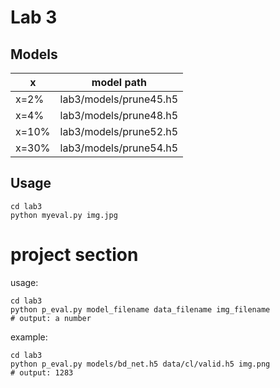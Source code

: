 # Lab 3

## Models

| x     | model path             |
| ----- | ---------------------- |
| x=2%  | lab3/models/prune45.h5 |
| x=4%  | lab3/models/prune48.h5 |
| x=10% | lab3/models/prune52.h5 |
| x=30% | lab3/models/prune54.h5 |

## Usage

```shell
cd lab3
python myeval.py img.jpg
```

# project section

usage:
```shell script 
cd lab3
python p_eval.py model_filename data_filename img_filename
# output: a number
```

example: 
```shell script
cd lab3
python p_eval.py models/bd_net.h5 data/cl/valid.h5 img.png
# output: 1283
```